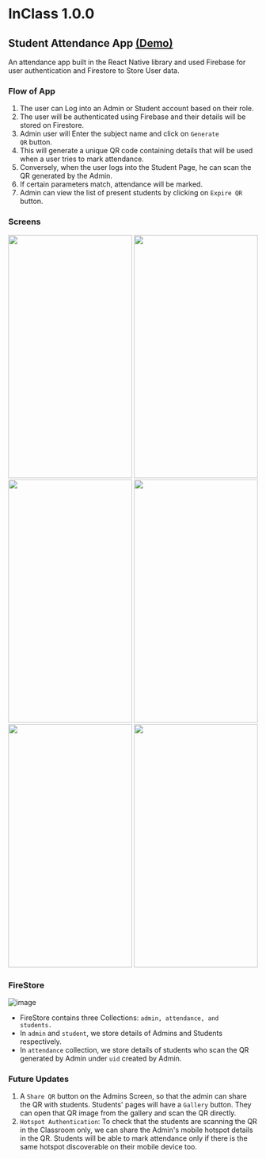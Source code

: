 # InClass 1.0.0
## Student Attendance App <a href="https://youtu.be/DgPUneoP2Hg?si=mXx9pSS64FcmUk3O">(Demo)</a>

An attendance app built in the React Native library and used Firebase for user authentication and Firestore to Store User data.

### Flow of App
1. The user can Log into an Admin or Student account based on their role.
2. The user will be authenticated using Firebase and their details will be stored on Firestore.
3. Admin user will Enter the subject name and click on <code>Generate QR</code> button.
4. This will generate a unique QR code containing details that will be used when a user tries to mark attendance.
5. Conversely, when the user logs into the Student Page, he can scan the QR generated by the Admin.
6. If certain parameters match, attendance will be marked.
7. Admin can view the list of present students by clicking on <code>Expire QR</code> button.



### Screens
<img src="https://github.com/Coder-Rushabh/inclass/assets/47267236/e0bc7a7c-7afb-4c69-be1c-9ec1ffbfdfce" width="250" height="490" />

<img src="https://github.com/Coder-Rushabh/inclass/assets/47267236/96802ca9-31e7-4724-b995-f5992f1c45c2" width="250" height="490" />

<img src="https://github.com/Coder-Rushabh/inclass/assets/47267236/27ab8ac9-1716-4822-99a4-f27684cd8d83" width="250" height="490" />

<img src="https://github.com/Coder-Rushabh/inclass/assets/47267236/f87fd984-4052-4767-a998-040de6df6224" width="250" height="490" />

<img src="https://github.com/Coder-Rushabh/inclass/assets/47267236/3ed159fd-68fc-4e87-83f7-6b03e1d0ed33" width="250" height="490" />

<img src="https://github.com/Coder-Rushabh/inclass/assets/47267236/24127e02-eeb8-4026-8510-0631780d631b" width="250" height="490" />



### FireStore
![image](https://github.com/Coder-Rushabh/inclass/assets/47267236/27265f3e-4eb2-485b-9a4e-ee2bba12388f)

- FireStore contains three Collections: <code>admin, attendance, and students.</code>
- In <code>admin</code> and <code>student</code>, we store details of Admins and Students respectively.
- In <code>attendance</code> collection, we store details of students who scan the QR generated by Admin under <code>uid</code> created by Admin.


### Future Updates
1. A <code>Share QR</code> button on the Admins Screen, so that the admin can share the QR with students. Students' pages will have a <code>Gallery</code> button. They can open that QR image from the gallery and scan the QR directly.
2. <code>Hotspot Authentication</code>: To check that the students are scanning the QR in the Classroom only, we can share the Admin's mobile hotspot details in the QR. Students will be able to mark attendance only if there is the same hotspot discoverable on their mobile device too.







